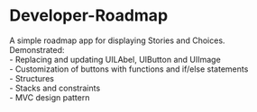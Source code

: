 # Developer-Roadmap
A simple roadmap app for displaying Stories and Choices.
<br>  Demonstrated:
<br>       - Replacing and updating  UILAbel, UIButton and UIImage
<br>       - Customization of buttons with functions and if/else statements
<br>       - Structures
<br>       - Stacks and constraints
<br>       - MVC design pattern

